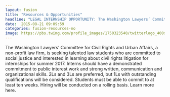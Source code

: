 ```yaml
---
layout: fusion
title: "Resources & Opportunities"
headline: "LEGAL INTERNSHIP OPPORTUNITY: The Washington Lawyers’ Committee for Civil Rights and Urban Affairs"
date:  2015-08-21 09:09:59
categories: fusion-resources-no
image: https://pbs.twimg.com/profile_images/1750323540/twitterlogo_400x400.JPG
---
```

The Washington Lawyers’ Committee for Civil Rights and Urban Affairs, a non-profit law firm, is seeking talented law students who are committed to social justice and interested in learning about civil rights litigation for internships for summer 2017. Interns should have a demonstrated commitment to public interest work and strong written, communication and organizational skills. 2Ls and 3Ls are preferred, but 1Ls with outstanding qualifications will be considered. Students must be able to commit to at least ten weeks. Hiring will be conducted on a rolling basis. Learn more here.